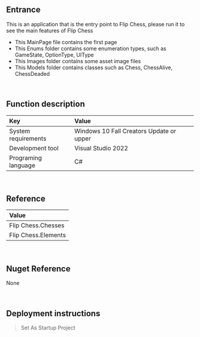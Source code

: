 ﻿## Entrance
 
This is an application that is the entry point to Flip Chess, please run it to see the main features of Flip Chess
- This MainPage file contains the first page
- This Enums folder contains some enumeration types, such as GameState, OptionType, UIType
- This Images folder contains some asset image files
- This Models folder contains classes such as Chess, ChessAlive, ChessDeaded


<br/>

## Function description

|Key|Value|
|:-|:-|
|System requirements| Windows 10 Fall Creators Update or upper|
|Development tool|Visual Studio 2022|
|Programing language|C#|


<br/>

## Reference

|Value|
|:-|
|Flip Chess.Chesses|
|Flip Chess.Elements|


<br/>

## Nuget Reference

None


<br/>

## Deployment instructions

> Set As Startup Project